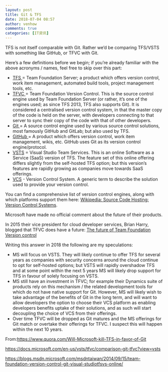 ```yaml
---
layout: post
title: Git & TFS
date: 2018-07-04 08:57
author: venhow
comments: true
categories: [IT资讯]
---
```

<p class="ui_qtext_para">TFS is not itself comparable with Git. Rather we’d be comparing TFS/VSTS with something like GitHub, or TFVC with Git.</p>

<p class="ui_qtext_para">Here’s a few definitions before we begin; if you’re already familiar with the above acronyms / names, feel free to skip over this part:</p>

<ul>
    <li><span class="qlink_container"><a class="external_link" href="https://en.wikipedia.org/wiki/Team_Foundation_Server" target="_blank" rel="noopener nofollow">TFS </a></span>= Team Foundation Server; a product which offers version control, work item management, automated build tools, project management tools, etc.</li>
    <li><span class="qlink_container"><a class="external_link" href="https://docs.microsoft.com/en-us/vsts/tfvc/overview?view=vsts" target="_blank" rel="noopener nofollow">TFVC </a></span>= Team Foundation Version Control. This is the source control engine used by Team Foundation Server (or rather, it’s one of the engines used; as since TFS 2013, TFS also supports Git). It is considered a centralised version control system, in that the master copy of the code is held on the server, with developers connecting to that server to sync their copy of the code with that of other developers.</li>
    <li><span class="qlink_container"><a class="external_link" href="https://en.wikipedia.org/wiki/Git" target="_blank" rel="noopener nofollow">Git </a></span>= A source control engine used by various source control solutions, most famously GitHub and GitLab; but also used by TFS.</li>
    <li><span class="qlink_container"><a class="external_link" href="https://en.wikipedia.org/wiki/GitHub" target="_blank" rel="noopener nofollow">GitHub </a></span>= A product which offers version control, work item management, wikis, etc. GitHub uses Git as its version control engine/protocol.</li>
    <li><span class="qlink_container"><a class="external_link" href="https://en.wikipedia.org/wiki/Microsoft_Visual_Studio#Team_Services" target="_blank" rel="noopener nofollow">VSTS</a></span> = Visual Studio Team Services. This is an online Software as a Service (SaaS) version of TFS. The feature set of this online offering differs slightly from the self-hosted TFS option; but this version’s features are rapidly growing as companies move towards SaaS offerings.</li>
    <li><span class="qlink_container"><a class="external_link" href="https://en.wikipedia.org/wiki/Version_control" target="_blank" rel="noopener nofollow">VCS</a></span> - Version Control System. A generic term to describe the solution used to provide your version control.</li>
</ul>

<p class="ui_qtext_para">You can find a comprehensive list of version control engines, along with which platforms support them here: <span class="qlink_container"><a class="external_link" href="https://en.wikipedia.org/wiki/Comparison_of_source_code_hosting_facilities#Version_control_systems" target="_blank" rel="noopener nofollow">Wikipedia: Source Code Hosting: Version Control Systems</a></span>.</p>

<p class="ui_qtext_para">Microsoft have made no official comment about the future of their products.</p>

<p class="ui_qtext_para">In 2015 their vice president for cloud developer services, Brian Harry, blogged that TFVC does have a future: <span class="qlink_container"><a class="external_link" href="https://blogs.msdn.microsoft.com/bharry/2015/03/12/the-future-of-team-foundation-version-control/" target="_blank" rel="noopener nofollow">The future of Team Foundation Version control</a></span></p>

<p class="ui_qtext_para">Writing this answer in 2018 the following are my speculations:</p>

<ul>
    <li>MS will focus on VSTS. They will likely continue to offer TFS for several years as companies with security concerns around the cloud continue to opt for self-hosted options; but VSTS will rapidly overshadow TFS and at some point within the next 5 years MS will likely drop support for TFS in favour of solely focusing on VSTS.</li>
    <li>MS still have an investment in TFVC; for example their Dynamics suite of products rely on this mechanism / the related development tools for which do not have native support for Git. However, MS will likely wish to take advantage of the benefits of Git in the long term, and will want to allow developers the option to choose their VCS platform as enabling developers benefits uptake of their solutions, and as such will start decoupling the choice of VCS from their offerings.</li>
    <li>Over time TFVC will be dropped as Git matures and the MS offerings for Git match or overtake their offerings for TFVC. I suspect this will happen within the next 10 years.</li>
</ul>

From:https://www.quora.com/Will-Microsoft-kill-TFS-in-favor-of-Git

https://docs.microsoft.com/en-us/vsts/tfvc/comparison-git-tfvc?view=vsts

https://blogs.msdn.microsoft.com/msdntaiwan/2014/09/15/team-foundation-version-control-git-visual-studiotfsvs-online/
